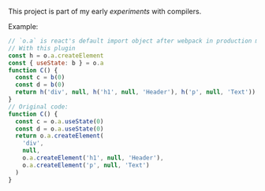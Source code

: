 This project is part of my early *experiments* with compilers.

Example:

```javascript
// `o.a` is react's default import object after webpack in production mode
// With this plugin
const h = o.a.createElement
const { useState: b } = o.a
function C() {
  const c = b(0)
  const d = b(0)
  return h('div', null, h('h1', null, 'Header'), h('p', null, 'Text'))
}
// Original code:
function C() {
  const c = o.a.useState(0)
  const d = o.a.useState(0)
  return o.a.createElement(
    'div',
    null,
    o.a.createElement('h1', null, 'Header'),
    o.a.createElement('p', null, 'Text')
  )
}
```
